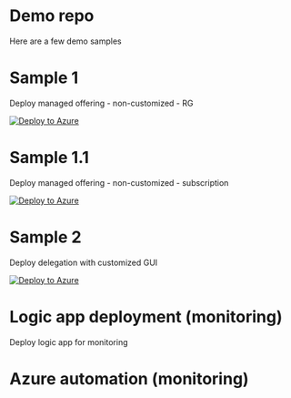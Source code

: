 # Demo repo
Here are a few demo samples

# Sample 1 
Deploy managed offering - non-customized - RG

[![Deploy to Azure](https://aka.ms/deploytoazurebutton)](https://portal.azure.com/#create/Microsoft.Template/uri/https%3A%2F%2Fraw.githubusercontent.com%2Fharaldfianbakken%2FMTLZ-DEMO%2Fmaster%2FBicep%2FNerdsOfNorway.json)

# Sample 1.1 
Deploy managed offering - non-customized - subscription

[![Deploy to Azure](https://aka.ms/deploytoazurebutton)](https://portal.azure.com/#create/Microsoft.Template/uri/https%3A%2F%2Fraw.githubusercontent.com%2Fharaldfianbakken%2FMTLZ-Demo%2Fmaster%2FArm-Templates%2FNerdsOfNorway-Regular.json)

# Sample 2 
Deploy delegation with customized GUI

[![Deploy to Azure](https://aka.ms/deploytoazurebutton)](https://portal.azure.com/#blade/Microsoft_Azure_CreateUIDef/CustomDeploymentBlade/uri/https%3A%2F%2Fraw.githubusercontent.com%2Fharaldfianbakken%2FMTLZ-DEMO%2Fmaster%2FBicep%2FNerdsOfNorway.json/createUIDefinitionUri/https%3A%2F%2Fraw.githubusercontent.com%2Fharaldfianbakken%2FMTLZ-Demo%2Fmaster%2FUIDef%2FNerdsOfNorway.UIDef.json)

# Logic app deployment (monitoring)

Deploy logic app for monitoring


# Azure automation (monitoring)
